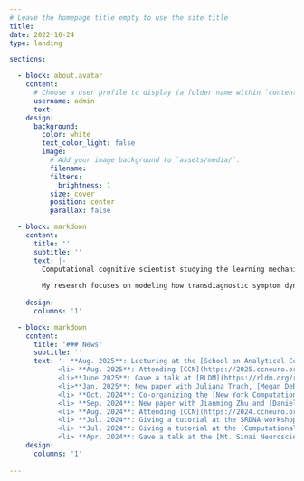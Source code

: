 ```yaml
---
# Leave the homepage title empty to use the site title
title:
date: 2022-10-24
type: landing

sections:

  - block: about.avatar
    content:
      # Choose a user profile to display (a folder name within `content/authors/`)
      username: admin
      text: 
    design:
      background:
        color: white
        text_color_light: false
        image:
          # Add your image background to `assets/media/`.
          filename: 
          filters:
            brightness: 1
          size: cover
          position: center
          parallax: false

  - block: markdown
    content:
      title: ''
      subtitle: ''
      text: |-
        Computational cognitive scientist studying the learning mechanisms underlying changes in mental health. Leading a [research group](https://radulesculab.org/) at the [Mt. Sinai Center for Computational Psychiatry](https://icahn.mssm.edu/research/center-for-computational-psychiatry/team).
        
        My research focuses on modeling how transdiagnostic symptom dynamics emerge from the interaction of cognitive and affective processes. Methods: reinforcement learning, Bayesian inference, behavioral experiments, virtual reality, fMRI.
        
    design:
      columns: '1'

  - block: markdown
    content:
      title: '### News'
      subtitle: ''
      text: '- **Aug. 2025**: Lecturing at the [School on Analytical Connectionism](https://www.analytical-connectionism.net//school/2025/) at UCL. </li>
            <li> **Aug. 2025**: Attending [CCN](https://2025.ccneuro.org/) at the University of Amsterdam. </li>
            <li>**June 2025**: Gave a talk at [RLDM](https://rldm.org/rldm-2025-recordings/) at Trinity College Dublin. </li>
            <li>**Jan. 2025**: New paper with Juliana Trach, [Megan DeBettencourt](https://debetten.github.io/) and  [Sam McDougle](https://actcompthink.org/) on [rewarding sustained attention](https://psycnet.apa.org/record/2025-70580-001). </li>
            <li> **Oct. 2024**: Co-organizing the [New York Computational Psychiatry Workshop](https://center-for-computational-psychiatry.github.io/course_nycpw/). </li>
            <li> **Sep. 2024**: New paper with Jianming Zhu and [Daniel Bennett](https://bennett-daniel.github.io/) on [emotional overshadowing](https://link.springer.com/article/10.1007/s42761-024-00270-0).  </li>
            <li> **Aug. 2024**: Attending [CCN](https://2024.ccneuro.org/) at MIT. </li>
            <li> **Jul. 2024**: Giving a tutorial at the SRDNA workshop at Penn. </li>
            <li> **Jul. 2024**: Giving a tutorial at the [Computational Psychiatry Conference](https://www.cpconf.org/) at UMN. </li> 
            <li> **Apr. 2024**: Gave a talk at the [Mt. Sinai Neuroscience retreat](https://friedmanbrain.icahn.mssm.edu/retreat-24/?). </li>'
    design:
      columns: '1'
      
---
```


